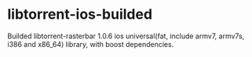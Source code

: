 libtorrent-ios-builded
======================

Builded libtorrent-rasterbar 1.0.6 ios universal(fat, include armv7, armv7s, i386 and x86_64) library, with boost dependencies.
